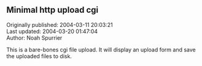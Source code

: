 ## Minimal http upload cgi  
Originally published: 2004-03-11 20:03:21  
Last updated: 2004-03-20 01:47:04  
Author: Noah Spurrier  
  
This is a bare-bones cgi file upload. It will display an upload form and save the uploaded files to disk.